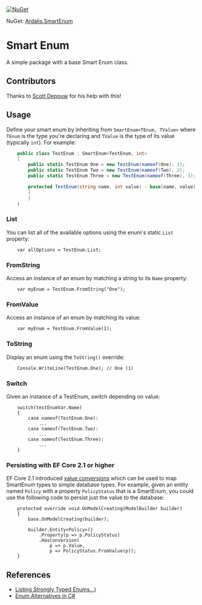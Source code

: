 [![NuGet](https://img.shields.io/nuget/dt/Ardalis.SmartEnum.svg)](https://www.nuget.org/packages/Ardalis.SmartEnum)

NuGet: [Ardalis.SmartEnum](https://www.nuget.org/packages/Ardalis.SmartEnum)

# Smart Enum
A simple package with a base Smart Enum class.

## Contributors

Thanks to [Scott Depouw](https://github.com/sdepouw) for his help with this!

## Usage

Define your smart enum by inheriting from `SmartEnum<TEnum, TValue>` where `TEnum` is the type you're declaring and `TValue` is the type of its value (typically `int`). For example:

```c#
    public class TestEnum : SmartEnum<TestEnum, int>
    {
        public static TestEnum One = new TestEnum(nameof(One), 1);
        public static TestEnum Two = new TestEnum(nameof(Two), 2);
        public static TestEnum Three = new TestEnum(nameof(Three), 3);

        protected TestEnum(string name, int value) : base(name, value)
        {
        }
    }
```

### List

You can list all of the available options using the enum's static `List` property:

```
    var allOptions = TestEnum.List;
```

### FromString

Access an instance of an enum by matching a string to its `Name` property:

```
    var myEnum = TestEnum.FromString("One");
```

### FromValue

Access an instance of an enum by matching its value:

```
    var myEnum = TestEnum.FromValue(1);
```

### ToString

Display an enum using the `ToString()` override:

```
    Console.WriteLine(TestEnum.One); // One (1)
```

### Switch

Given an instance of a TestEnum, switch depending on value:

```
    switch(testEnumVar.Name)
    {
        case nameof(TestEnum.One):
            ...
        case nameof(TestEnum.Two):
            ...
        case nameof(TestEnum.Three):
            ...
    }
```

### Persisting with EF Core 2.1 or higher

EF Core 2.1 introduced [value conversions](https://docs.microsoft.com/en-us/ef/core/modeling/value-conversions) which can be used to map SmartEnum types to simple database types. For example, given an entity named `Policy` with a property `PolicyStatus` that is a SmartEnum, you could use the following code to persist just the value to the database:

```
    protected override void OnModelCreating(ModelBuilder builder)
    {
        base.OnModelCreating(builder);

        builder.Entity<Policy>()
            .Property(p => p.PolicyStatus)
            .HasConversion(
                p => p.Value,
                p => PolicyStatus.FromValue(p));
    }
```

## References

- [Listing Strongly Typed Enums...)](https://ardalis.com/listing-strongly-typed-enum-options-in-c)
- [Enum Alternatives in C#](https://ardalis.com/enum-alternatives-in-c)
